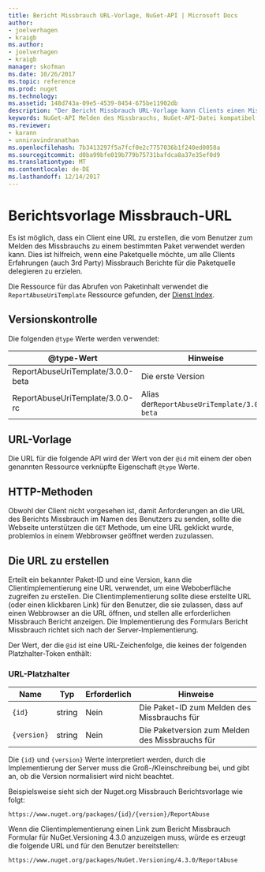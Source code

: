 ```yaml
---
title: Bericht Missbrauch URL-Vorlage, NuGet-API | Microsoft Docs
author:
- joelverhagen
- kraigb
ms.author:
- joelverhagen
- kraigb
manager: skofman
ms.date: 10/26/2017
ms.topic: reference
ms.prod: nuget
ms.technology: 
ms.assetid: 148d743a-09e5-4539-8454-675be11902db
description: "Der Bericht Missbrauch URL-Vorlage kann Clients einen Missbrauch Berichtslink in ihre Benutzeroberfläche anzeigen."
keywords: NuGet-API Melden des Missbrauchs, NuGet-API-Datei kompatibel, NuGet.org-Berichts-URL-Vorlage
ms.reviewer:
- karann
- unniravindranathan
ms.openlocfilehash: 7b3413297f5a7fcf0e2c7757036b1f240ed0058a
ms.sourcegitcommit: d0ba99bfe019b779b75731bafdca8a37e35ef0d9
ms.translationtype: MT
ms.contentlocale: de-DE
ms.lasthandoff: 12/14/2017
---
```

# <a name="report-abuse-url-template"></a>Berichtsvorlage Missbrauch-URL

Es ist möglich, dass ein Client eine URL zu erstellen, die vom Benutzer zum Melden des Missbrauchs zu einem bestimmten Paket verwendet werden kann. Dies ist hilfreich, wenn eine Paketquelle möchte, um alle Clients Erfahrungen (auch 3rd Party) Missbrauch Berichte für die Paketquelle delegieren zu erzielen.

Die Ressource für das Abrufen von Paketinhalt verwendet die `ReportAbuseUriTemplate` Ressource gefunden, der [Dienst Index](service-index.md).

## <a name="versioning"></a>Versionskontrolle

Die folgenden `@type` Werte werden verwendet:

@type-Wert                       | Hinweise
--------------------------------- | -----
ReportAbuseUriTemplate/3.0.0-beta | Die erste Version
ReportAbuseUriTemplate/3.0.0-rc   | Alias der`ReportAbuseUriTemplate/3.0.0-beta`

## <a name="url-template"></a>URL-Vorlage

Die URL für die folgende API wird der Wert von der `@id` mit einem der oben genannten Ressource verknüpfte Eigenschaft `@type` Werte.

## <a name="http-methods"></a>HTTP-Methoden

Obwohl der Client nicht vorgesehen ist, damit Anforderungen an die URL des Berichts Missbrauch im Namen des Benutzers zu senden, sollte die Webseite unterstützen die `GET` Methode, um eine URL geklickt wurde, problemlos in einem Webbrowser geöffnet werden zuzulassen.

## <a name="construct-the-url"></a>Die URL zu erstellen

Erteilt ein bekannter Paket-ID und eine Version, kann die Clientimplementierung eine URL verwendet, um eine Weboberfläche zugreifen zu erstellen. Die Clientimplementierung sollte diese erstellte URL (oder einen klickbaren Link) für den Benutzer, die sie zulassen, dass auf einen Webbrowser an die URL öffnen, und stellen alle erforderlichen Missbrauch Bericht anzeigen. Die Implementierung des Formulars Bericht Missbrauch richtet sich nach der Server-Implementierung.

Der Wert, der die `@id` ist eine URL-Zeichenfolge, die keines der folgenden Platzhalter-Token enthält:

### <a name="url-placeholders"></a>URL-Platzhalter

Name        | Typ    | Erforderlich | Hinweise
----------- | ------- | -------- | -----
`{id}`      | string  | Nein       | Die Paket-ID zum Melden des Missbrauchs für
`{version}` | string  | Nein       | Die Paketversion zum Melden des Missbrauchs für

Die `{id}` und `{version}` Werte interpretiert werden, durch die Implementierung der Server muss die Groß-/Kleinschreibung bei, und gibt an, ob die Version normalisiert wird nicht beachtet.

Beispielsweise sieht sich der Nuget.org Missbrauch Berichtsvorlage wie folgt:

```
https://www.nuget.org/packages/{id}/{version}/ReportAbuse
```

Wenn die Clientimplementierung einen Link zum Bericht Missbrauch Formular für NuGet.Versioning 4.3.0 anzuzeigen muss, würde es erzeugt die folgende URL und für den Benutzer bereitstellen:

```
https://www.nuget.org/packages/NuGet.Versioning/4.3.0/ReportAbuse
```